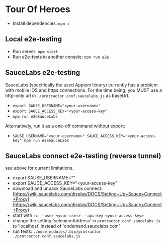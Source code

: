 # Tour Of Heroes

* Install dependencies: `npm i`


## Local e2e-testing

* Run server: `npm start`
* Run e2e-tests in another console: `npm run e2e`


## SauceLabs e2e-testing

SauceLabs (specifically the used Appium library) currently has a problem with mobile iOS and https connections. For the time being, you MUST use a http-only url in `./protractor.conf.saucelabs.js` as baseUrl.

* `export SAUSE_USERNAME="<your-username>"`
* `export SAUCE_ACCESS_KEY="<your-access-key"`
* `npm run e2eSauceLabs`

Alternatively, run it as a one-off command without export:

* `SAUSE_USERNAME="<your-username>" SAUCE_ACCESS_KEY="<your-access-key" npm run e2eSauceLabs`


## SauceLabs connect e2e-testing (reverse tunnel)

see above for current limitations.

* export SAUSE_USERNAME="<your-username>"
* export SAUCE_ACCESS_KEY="<your-access-key"
* download and unpack SauceLabs connect: [https://wiki.saucelabs.com/display/DOCS/Setting+Up+Sauce+Connect+Proxy](https://wiki.saucelabs.com/display/DOCS/Setting+Up+Sauce+Connect+Proxy)
* start with `sc --user <your-user> --api-key <your-access-key>`
* change the setting 'seleniumAddress' in `protractor.conf.saucelabs.js` to 'localhost' instead of 'ondemand.saucelabs.com'
* run tests: `./node_modules/.bin/protractor ./protractor.conf.saucelabs.js`
